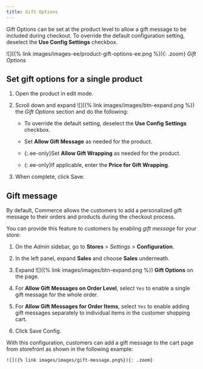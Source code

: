 ```yaml
---
title: Gift Options
---
```


Gift Options can be set at the product level to allow a gift message to be included during checkout. To override the default configuration setting, deselect the **Use Config Settings** checkbox.

![]({% link images/images-ee/product-gift-options-ee.png %}){: .zoom}
_Gift Options_

## Set gift options for a single product

1. Open the product in edit mode.

1. Scroll down and expand ![]({% link images/images/btn-expand.png %}) the _Gift Options_ section and do the following:

    - To override the default setting, deselect the **Use Config Settings** checkbox.

    - Set **Allow Gift Message** as needed for the product.

    - {:.ee-only}Set **Allow Gift Wrapping** as needed for the product.

    - {:.ee-only}If applicable, enter the **Price for Gift Wrapping**.

1. When complete, click <span class="btn">Save</span>.

## Gift message

By default, Commerce allows the customers to add a personalized gift message to their orders and products during the checkout process.

You can provide this feature to customers by enabling _gift message_ for your store:

1. On the _Admin_ sidebar, go to **Stores** > _Settings_ > **Configuration**.

1. In the left panel, expand **Sales** and choose **Sales** underneath.

1. Expand ![]({% link images/images/btn-expand.png %}) **Gift Options** on the page.

1. For **Allow Gift Messages on Order Level**, select `Yes` to enable a single gift message for the whole order.

1. For **Allow Gift Messages for Order Items**, select `Yes` to enable adding gift messages separately to individual items in the customer shopping cart.

1. Click <span class="btn">Save Config</span>.

With this configuration, customers can add a gift message to the cart page from storefront as shown in the following example:

    ![]({% link images/images/gift-message.png%}){: .zoom}